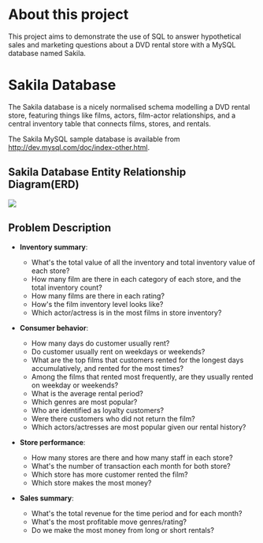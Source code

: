 
# About this project

This project aims to demonstrate the use of SQL to answer hypothetical sales and marketing questions about a DVD rental store with a MySQL database named Sakila.

# Sakila Database

The Sakila database is a nicely normalised schema modelling a DVD rental store, featuring things like films, actors, film-actor relationships, and a central inventory table that connects films, stores, and rentals.

The Sakila MySQL sample database is available from http://dev.mysql.com/doc/index-other.html. 


## Sakila Database Entity Relationship Diagram(ERD)

<img src="https://www.jooq.org/img/sakila.png">


## Problem Description
   
- **Inventory summary**:
    - What's the total value of all the inventory and total inventory value of each store?
    - How many film are there in each category of each store, and the total inventory count?
    - How many films are there in each rating?
    - How's the film inventory level looks like?
    - Which actor/actress is in the most films in store inventory?

        
- **Consumer behavior**:
    - How many days do customer usually rent?
    - Do customer usually rent on weekdays or weekends?
    - What are the top films that customers rented for the longest days accumulatively, and rented for the most times?
    - Among the films that rented most frequently, are they usually rented on weekday or weekends?
    - What is the average rental period?
    - Which genres are most popular? 
    - Who are identified as loyalty customers?
    - Were there customers who did not return the film?
    - Which actors/actresses are most popular given our rental history?
    

- **Store performance**:
    - How many stores are there and how many staff in each store?
    - What's the number of transaction each month for both store?
    - Which store has more customer rented the film?
    - Which store makes the most money? 
  
  
- **Sales summary**:
    - What's the total revenue for the time period and for each month?
    - What's the most profitable move genres/rating?
    - Do we make the most money from long or short rentals?
